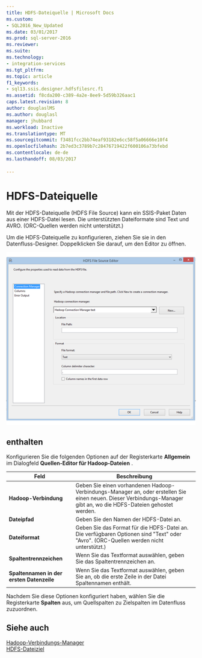 ```yaml
---
title: HDFS-Dateiquelle | Microsoft Docs
ms.custom:
- SQL2016_New_Updated
ms.date: 03/01/2017
ms.prod: sql-server-2016
ms.reviewer: 
ms.suite: 
ms.technology:
- integration-services
ms.tgt_pltfrm: 
ms.topic: article
f1_keywords:
- sql13.ssis.designer.hdfsfilesrc.f1
ms.assetid: f8cda200-c389-4a2e-8ee9-5d59b326aac1
caps.latest.revision: 8
author: douglaslMS
ms.author: douglasl
manager: jhubbard
ms.workload: Inactive
ms.translationtype: MT
ms.sourcegitcommit: f3481fcc2bb74eaf93182e6cc58f5a06666e10f4
ms.openlocfilehash: 2b7ed3c3789b7c28476719422f600106a73bfebd
ms.contentlocale: de-de
ms.lasthandoff: 08/03/2017

---
```

# <a name="hdfs-file-source"></a>HDFS-Dateiquelle
  Mit der HDFS-Dateiquelle (HDFS File Source) kann ein SSIS-Paket Daten aus einer HDFS-Datei lesen. Die unterstützten Dateiformate sind Text und AVRO. (ORC-Quellen werden nicht unterstützt.)  
  
 Um die HDFS-Dateiquelle zu konfigurieren, ziehen Sie sie in den Datenfluss-Designer. Doppelklicken Sie darauf, um den Editor zu öffnen.  
  
 ![Quellen-Editor für HDFS](../../integration-services/data-flow/media/hdfs-file-source.png "HDFS Quellen-Editor")  
  
## <a name="options"></a>enthalten  
 Konfigurieren Sie die folgenden Optionen auf der Registerkarte **Allgemein** im Dialogfeld **Quellen-Editor für Hadoop-Dateien** .  
  
|Feld|Beschreibung|  
|-----------|-----------------|  
|**Hadoop-Verbindung**|Geben Sie einen vorhandenen Hadoop-Verbindungs-Manager an, oder erstellen Sie einen neuen. Dieser Verbindungs-Manager gibt an, wo die HDFS-Dateien gehostet werden.|  
|**Dateipfad**|Geben Sie den Namen der HDFS-Datei an.|  
|**Dateiformat**|Geben Sie das Format für die HDFS-Datei an. Die verfügbaren Optionen sind "Text" oder "Avro". (ORC-Quellen werden nicht unterstützt.)|  
|**Spaltentrennzeichen**|Wenn Sie das Textformat auswählen, geben Sie das Spaltentrennzeichen an.|  
|**Spaltennamen in der ersten Datenzeile**|Wenn Sie das Textformat auswählen, geben Sie an, ob die erste Zeile in der Datei Spaltennamen enthält.|  
  
 Nachdem Sie diese Optionen konfiguriert haben, wählen Sie die Registerkarte **Spalten** aus, um Quellspalten zu Zielspalten im Datenfluss zuzuordnen.  
  
## <a name="see-also"></a>Siehe auch  
 [Hadoop-Verbindungs-Manager](../../integration-services/connection-manager/hadoop-connection-manager.md)   
 [HDFS-Dateiziel](../../integration-services/data-flow/hdfs-file-destination.md)  
  
  


